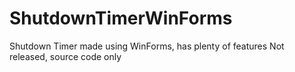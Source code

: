 # ShutdownTimerWinForms
Shutdown Timer made using WinForms, has plenty of features
Not released, source code only
